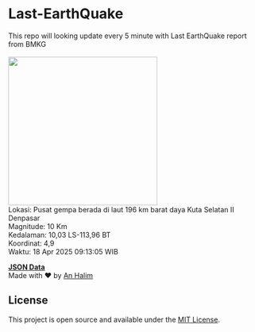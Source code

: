 # Last-EarthQuake
This repo will looking update every 5 minute with Last EarthQuake report from BMKG
<br>
<br>
<img src="undefined" width="300"/>
<br>
Lokasi: Pusat gempa berada di laut 196 km barat daya Kuta Selatan  II Denpasar <br>
Magnitude: 10 Km <br>
Kedalaman: 10,03 LS-113,96 BT <br>
Koordinat: 4,9 <br>
Waktu: 18 Apr 2025 09:13:05 WIB <br>

<a href="./data/data.json">**JSON Data**</a>
<br>
Made with ❤️ by <a href="https://github.com/an-halim">An Halim</a>
## License

This project is open source and available under the [MIT License](LICENSE).

